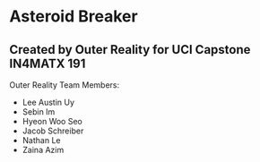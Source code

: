 # Asteroid Breaker
## Created by Outer Reality for UCI Capstone IN4MATX 191
Outer Reality Team Members:
* Lee Austin Uy
* Sebin Im
* Hyeon Woo Seo
* Jacob Schreiber
* Nathan Le
* Zaina Azim
